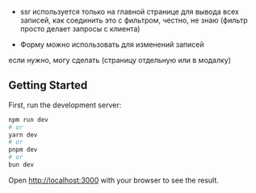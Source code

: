 - ssr используется только на главной странице для вывода всех записей, как соединить это с фильтром, честно, не знаю (фильтр просто делает запросы с клиента)

- Форму можно использовать для изменений записей

если нужно, могу сделать (страницу отдельную или в модалку)

## Getting Started

First, run the development server:

```bash
npm run dev
# or
yarn dev
# or
pnpm dev
# or
bun dev
```

Open [http://localhost:3000](http://localhost:3000) with your browser to see the result.
